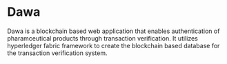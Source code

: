 # Dawa

Dawa is a blockchain based web application that enables authentication of pharamceutical products through transaction verification. It utilizes hyperledger fabric framework to create the blockchain based database for the transaction verification system.
